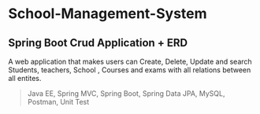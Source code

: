 # School-Management-System
## Spring Boot Crud Application + ERD
A web application that makes users can Create, Delete, Update and search Students, teachers, School , Courses and exams with all relations between all entites.
> Java EE, Spring MVC, Spring Boot, Spring Data JPA, MySQL, Postman, Unit Test
